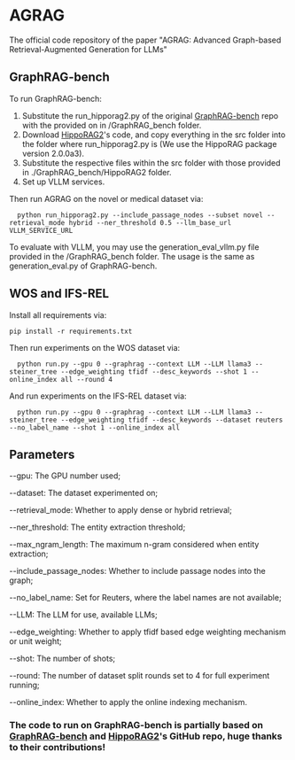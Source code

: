 # AGRAG
The official code repository of the paper "AGRAG: Advanced Graph-based Retrieval-Augmented Generation for LLMs"

## GraphRAG-bench

To run GraphRAG-bench: 

1. Substitute the run_hipporag2.py of the original [GraphRAG-bench](https://github.com/GraphRAG-Bench/GraphRAG-Benchmark/tree/main) repo with the provided on in /GraphRAG_bench folder.
2. Download [HippoRAG2](https://github.com/ianliuwd/HippoRAG2/tree/main)'s code, and copy everything in the src folder into the folder where run_hipporag2.py is (We use the HippoRAG package version 2.0.0a3).
3. Substitute the respective files within the src folder with those provided in ./GraphRAG_bench/HippoRAG2 folder.
4. Set up VLLM services.

Then run AGRAG on the novel or medical dataset via: 
```
  python run_hipporag2.py --include_passage_nodes --subset novel --retrieval_mode hybrid --ner_threshold 0.5 --llm_base_url VLLM_SERVICE_URL
```

To evaluate with VLLM, you may use the generation_eval_vllm.py file provided in the /GraphRAG_bench folder. The usage is the same as generation_eval.py of GraphRAG-bench.


## WOS and IFS-REL


Install all requirements via:

```
pip install -r requirements.txt
```

Then run experiments on the WOS dataset via: 

```
  python run.py --gpu 0 --graphrag --context LLM --LLM llama3 --steiner_tree --edge_weighting tfidf --desc_keywords --shot 1 --online_index all --round 4
```

And run experiments on the IFS-REL dataset via:

```
  python run.py --gpu 0 --graphrag --context LLM --LLM llama3 --steiner_tree --edge_weighting tfidf --desc_keywords --dataset reuters --no_label_name --shot 1 --online_index all
```

## Parameters


--gpu: The GPU number used;

--dataset: The dataset experimented on;

--retrieval_mode: Whether to apply dense or hybrid retrieval;

--ner_threshold: The entity extraction threshold;

--max_ngram_length: The maximum n-gram considered when entity extraction;

--include_passage_nodes: Whether to include passage nodes into the graph;

--no_label_name: Set for Reuters, where the label names are not available;

--LLM: The LLM for use, available LLMs;

--edge_weighting: Whether to apply tfidf based edge weighting mechanism or unit weight;

--shot: The number of shots;

--round: The number of dataset split rounds set to 4 for full experiment running;

--online_index: Whether to apply the online indexing mechanism.


### The code to run on GraphRAG-bench is partially based on [GraphRAG-bench](https://github.com/GraphRAG-Bench/GraphRAG-Benchmark/tree/main) and [HippoRAG2](https://github.com/ianliuwd/HippoRAG2/tree/main)'s GitHub repo, huge thanks to their contributions!
